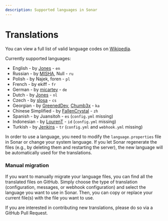 ```yaml
---
description: Supported languages in Sonar
---
```


# Translations

You can view a full list of valid language codes on [Wikipedia](https://en.wikipedia.org/wiki/List_of_ISO_639_language_codes).

Currently supported languages:

* English - by [Jones](https://github.com/jonesdevelopment) - `en`
* Russian - by [MISHA](https://github.com/f3f5), Null - `ru`
* Polish - by Najek, foren - `pl`
* French - by ekiff - `fr`
* German - by [micartey](https://github.com/micartey) - `de`
* Dutch - by [Jones](https://github.com/jonesdevelopment) - `nl`
* Czech - by [slosa](https://github.com/slosacoder) - `cs`
* Georgian - by [GreenedDev](https://github.com/GreenedDev), [Chumb3x](https://github.com/chumb3x) - `ka`
* Chinese Simplified - by [FallenCrystal](https://github.com/fallencrystal) - `zh`
* Spanish - by Juansitoh - `es`  (`config.yml` missing)
* Indonesian - by [LourenT](https://github.com/LOURENT4462) - `id`  (`config.yml` missing)
* Turkish - by [Jenkins](https://github.com/ayazjenkins) - `tr`  (`config.yml` and `webhook.yml` missing)

In order to use a language, you need to modify the `language.properties` file in Sonar or change your system language. If you let Sonar regenerate the files (e.g., by deleting them and restarting the server), the new language will be automatically used for the translations.

### Manual migration

If you want to manually migrate your language files, you can find all the translated files on GitHub. Simply choose the type of translation (configuration, messages, or webhook configuration) and select the language you want to use in Sonar. Then, you can copy or replace your current file(s) with the file you want to use.

If you are interested in contributing new translations, please do so via a GitHub Pull Request.
